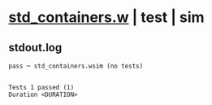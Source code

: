 # [std_containers.w](../../../../../examples/tests/valid/std_containers.w) | test | sim

## stdout.log
```log
pass ─ std_containers.wsim (no tests)
 
 
Tests 1 passed (1)
Duration <DURATION>
```

